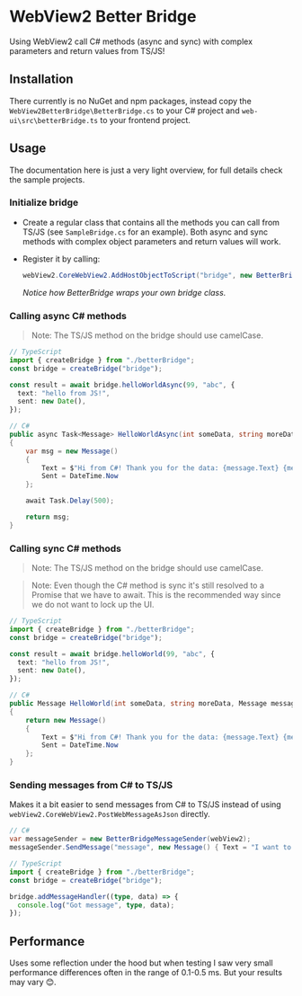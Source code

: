 # WebView2 Better Bridge

Using WebView2 call C# methods (async and sync) with complex parameters and return values from TS/JS!

## Installation

There currently is no NuGet and npm packages, instead copy the `WebView2BetterBridge\BetterBridge.cs` to your C# project and `web-ui\src\betterBridge.ts` to your frontend project.

## Usage

The documentation here is just a very light overview, for full details check the sample projects.

### Initialize bridge

- Create a regular class that contains all the methods you can call from TS/JS (see `SampleBridge.cs` for an example). Both async and sync methods with complex object parameters and return values will work.

- Register it by calling:

  ```cs
  webView2.CoreWebView2.AddHostObjectToScript("bridge", new BetterBridge(new MyBridge(), webView2));
  ```

  _Notice how BetterBridge wraps your own bridge class._

### Calling async C# methods

> Note: The TS/JS method on the bridge should use camelCase.

```ts
// TypeScript
import { createBridge } from "./betterBridge";
const bridge = createBridge("bridge");

const result = await bridge.helloWorldAsync(99, "abc", {
  text: "hello from JS!",
  sent: new Date(),
});
```

```cs
// C#
public async Task<Message> HelloWorldAsync(int someData, string moreData, Message message)
{
    var msg = new Message()
    {
        Text = $"Hi from C#! Thank you for the data: {message.Text} {message.Sent} {someData} and {moreData}.",
        Sent = DateTime.Now
    };

    await Task.Delay(500);

    return msg;
}
```

### Calling sync C# methods

> Note: The TS/JS method on the bridge should use camelCase.

> Note: Even though the C# method is sync it's still resolved to a Promise that we have to await. This is the recommended way since we do not want to lock up the UI.

```ts
// TypeScript
import { createBridge } from "./betterBridge";
const bridge = createBridge("bridge");

const result = await bridge.helloWorld(99, "abc", {
  text: "hello from JS!",
  sent: new Date(),
});
```

```cs
// C#
public Message HelloWorld(int someData, string moreData, Message message)
{
    return new Message()
    {
        Text = $"Hi from C#! Thank you for the data: {message.Text} {message.Sent} {someData} and {moreData}.",
        Sent = DateTime.Now
    };
}
```

### Sending messages from C# to TS/JS

Makes it a bit easier to send messages from C# to TS/JS instead of using `webView2.CoreWebView2.PostWebMessageAsJson` directly.

```cs
// C#
var messageSender = new BetterBridgeMessageSender(webView2);
messageSender.SendMessage("message", new Message() { Text = "I want to report something", Sent = DateTime.Now });
```

```ts
// TypeScript
import { createBridge } from "./betterBridge";
const bridge = createBridge("bridge");

bridge.addMessageHandler((type, data) => {
  console.log("Got message", type, data);
});
```

## Performance

Uses some reflection under the hood but when testing I saw very small performance differences often in the range of 0.1-0.5 ms. But your results may vary 😊.
